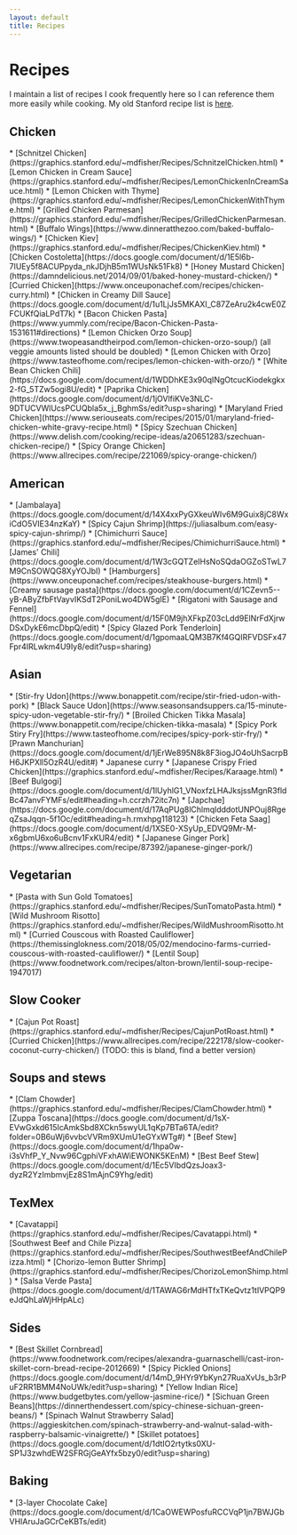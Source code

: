```yaml
---
layout: default
title: Recipes
---
```


<h1>Recipes</h1>

I maintain a list of recipes I cook frequently here so I can reference them more easily while cooking. My old Stanford recipe list is [here](https://graphics.stanford.edu/~mdfisher/recipes.html).

<h2>Chicken</h2>
 * [Schnitzel Chicken](https://graphics.stanford.edu/~mdfisher/Recipes/SchnitzelChicken.html)
 * [Lemon Chicken in Cream Sauce](https://graphics.stanford.edu/~mdfisher/Recipes/LemonChickenInCreamSauce.html)
 * [Lemon Chicken with Thyme](https://graphics.stanford.edu/~mdfisher/Recipes/LemonChickenWithThyme.html)
 * [Grilled Chicken Parmesan](https://graphics.stanford.edu/~mdfisher/Recipes/GrilledChickenParmesan.html)
 * [Buffalo Wings](https://www.dinneratthezoo.com/baked-buffalo-wings/)
 * [Chicken Kiev](https://graphics.stanford.edu/~mdfisher/Recipes/ChickenKiev.html)
 * [Chicken Costoletta](https://docs.google.com/document/d/1E5l6b-7IUEy5f8ACUPpyda_nkJDjhB5m1WUsNk51Fk8)
 * [Honey Mustard Chicken](https://damndelicious.net/2014/09/01/baked-honey-mustard-chicken/)
 * [Curried Chicken](https://www.onceuponachef.com/recipes/chicken-curry.html)
 * [Chicken in Creamy Dill Sauce](https://docs.google.com/document/d/1u1LjJs5MKAXI_C87ZeAru2k4cwE0ZFCUKfQiaLPdT7k)
 * [Bacon Chicken Pasta](https://www.yummly.com/recipe/Bacon-Chicken-Pasta-1531611#directions)
 * [Lemon Chicken Orzo Soup](https://www.twopeasandtheirpod.com/lemon-chicken-orzo-soup/)  (all veggie amounts listed should be doubled)
 * [Lemon Chicken with Orzo](https://www.tasteofhome.com/recipes/lemon-chicken-with-orzo/)
 * [White Bean Chicken Chili](https://docs.google.com/document/d/1WDDhKE3x90qINgOtcucKiodekgkx2-fG_5TZw5ogi8U/edit)
 * [Paprika Chicken](https://docs.google.com/document/d/1jOVlfiKVe3NLC-9DTUCVWlUcsPCUQbla5x_j_BghmSs/edit?usp=sharing)
 * [Maryland Fried Chicken](https://www.seriouseats.com/recipes/2015/01/maryland-fried-chicken-white-gravy-recipe.html)
 * [Spicy Szechuan Chicken](https://www.delish.com/cooking/recipe-ideas/a20651283/szechuan-chicken-recipe/)
 * [Spicy Orange Chicken](https://www.allrecipes.com/recipe/221069/spicy-orange-chicken/)

<h2>American</h2>
 * [Jambalaya](https://docs.google.com/document/d/14X4xxPyGXkeuWIv6M9Guix8jC8WxiCdO5VIE34nzKaY)
 * [Spicy Cajun Shrimp](https://juliasalbum.com/easy-spicy-cajun-shrimp/)
 * [Chimichurri Sauce](https://graphics.stanford.edu/~mdfisher/Recipes/ChimichurriSauce.html)
 * [James' Chili](https://docs.google.com/document/d/1W3cGQTZeIHsNoSQdaOGZoSTwL7M9CnSOWQG8XyYOJbI)
 * [Hamburgers](https://www.onceuponachef.com/recipes/steakhouse-burgers.html)
 * [Creamy sausage pasta](https://docs.google.com/document/d/1CZevn5--yB-AByZfbFtVayvIKSdT2PoniLwo4DW5gIE)
 * [Rigatoni with Sausage and Fennel](https://docs.google.com/document/d/15F0M9jhXFkpZ03cLdd9ElNrFdXjrwDSxDykE6mcDbpQ/edit)
 * [Spicy Glazed Pork Tenderloin](https://docs.google.com/document/d/1gpomaaLQM3B7Kf4GQIRFVDSFx47Fpr4IRLwkm4U9Iy8/edit?usp=sharing)

<h2>Asian</h2>
 * [Stir-fry Udon](https://www.bonappetit.com/recipe/stir-fried-udon-with-pork)
 * [Black Sauce Udon](https://www.seasonsandsuppers.ca/15-minute-spicy-udon-vegetable-stir-fry/)
 * [Broiled Chicken Tikka Masala](https://www.bonappetit.com/recipe/chicken-tikka-masala)
 * [Spicy Pork Stiry Fry](https://www.tasteofhome.com/recipes/spicy-pork-stir-fry/)
 * [Prawn Manchurian](https://docs.google.com/document/d/1jErWe895N8k8F3iogJO4oUhSacrpBH6JKPXll5OzR4U/edit#)
 * Japanese curry
 * [Japanese Crispy Fried Chicken](https://graphics.stanford.edu/~mdfisher/Recipes/Karaage.html)
 * [Beef Bulgogi](https://docs.google.com/document/d/1lUyhlG1_VNoxfzLHAJksjssMgnR3fldBc47anvFYMFs/edit#heading=h.ccrzh72itc7n)
 * [Japchae](https://docs.google.com/document/d/17AqPUg8lChlmqldddotUNPOuj8RgeqZsaJqqn-5f1Oc/edit#heading=h.rmxhpg118123)
 * [Chicken Feta Saag](https://docs.google.com/document/d/1XSE0-XSyUp_EDVQ9Mr-M-x6gbmU6xo6uBcnv1FxKUR4/edit)
 * [Japanese Ginger Pork](https://www.allrecipes.com/recipe/87392/japanese-ginger-pork/)
 
<h2>Vegetarian</h2>
 * [Pasta with Sun Gold Tomatoes](https://graphics.stanford.edu/~mdfisher/Recipes/SunTomatoPasta.html)
 * [Wild Mushroom Risotto](https://graphics.stanford.edu/~mdfisher/Recipes/WildMushroomRisotto.html)
 * [Curried Couscous with Roasted Cauliflower](https://themissinglokness.com/2018/05/02/mendocino-farms-curried-couscous-with-roasted-cauliflower/)
 * [Lentil Soup](https://www.foodnetwork.com/recipes/alton-brown/lentil-soup-recipe-1947017)

<h2>Slow Cooker</h2>
 * [Cajun Pot Roast](https://graphics.stanford.edu/~mdfisher/Recipes/CajunPotRoast.html)
 * [Curried Chicken](https://www.allrecipes.com/recipe/222178/slow-cooker-coconut-curry-chicken/) (TODO: this is bland, find a better version)

<h2>Soups and stews</h2>
 * [Clam Chowder](https://graphics.stanford.edu/~mdfisher/Recipes/ClamChowder.html)
 * [Zuppa Toscana](https://docs.google.com/document/d/1sX-EVwGxkd615IcAmkSbd8XCkn5swyUL1qKp7BTa6TA/edit?folder=0B6uWj6vvbcVVRm9XUmU1eGYxWTg#)
 * [Beef Stew](https://docs.google.com/document/d/1hpa0w-i3sVhfP_Y_Nvw96CgphiVFxhAWiEWONK5KEnM)
 * [Best Beef Stew](https://docs.google.com/document/d/1Ec5VIbdQzsJoax3-dyzR2YzImbmvjEz8S1mAjnC9Yhg/edit)


<h2>TexMex</h2>
 * [Cavatappi](https://graphics.stanford.edu/~mdfisher/Recipes/Cavatappi.html)
 * [Southwest Beef and Chile Pizza](https://graphics.stanford.edu/~mdfisher/Recipes/SouthwestBeefAndChilePizza.html)
 * [Chorizo-lemon Butter Shrimp](https://graphics.stanford.edu/~mdfisher/Recipes/ChorizoLemonShimp.html)
 * [Salsa Verde Pasta](https://docs.google.com/document/d/1TAWAG6rMdHTfxTKeQvtz1tIVPQP9eJdQhLaWjHHpALc)
 
<h2>Sides</h2>
 * [Best Skillet Cornbread](https://www.foodnetwork.com/recipes/alexandra-guarnaschelli/cast-iron-skillet-corn-bread-recipe-2012669)
 * [Spicy Pickled Onions](https://docs.google.com/document/d/14mD_9HYr9YbKyn27RuaXvUs_b3rPuF2RR1BMM4NoUWk/edit?usp=sharing)
 * [Yellow Indian Rice](https://www.budgetbytes.com/yellow-jasmine-rice/)
 * [Sichuan Green Beans](https://dinnerthendessert.com/spicy-chinese-sichuan-green-beans/)
 * [Spinach Walnut Strawberry Salad](https://aggieskitchen.com/spinach-strawberry-and-walnut-salad-with-raspberry-balsamic-vinaigrette/)
 * [Skillet potatoes](https://docs.google.com/document/d/1dtIO2rtytks0XU-SP1J3zwhdEW2SFRGjGeAYfx5bzy0/edit?usp=sharing)

 
 <h2>Baking</h2>
 * [3-layer Chocolate Cake](https://docs.google.com/document/d/1CaOWEWPosfuRCCVqP1jn7BWJGbVHIAruJaGCrCeKBTs/edit)